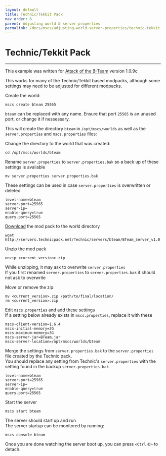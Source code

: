 ```yaml
---
layout: default
title: Technic/Tekkit Pack
nav_order: 6
parent: Adjusting world & server properties
permalink: /docs/mscs/adjusting-world-server-properties/technic-tekkit-pack
---
```


# Technic/Tekkit Pack
---
This example was written for [Attack of the B-Team](http://www.technicpack.net/modpack/attack-of-the-bteam.552556) version 1.0.9c

This works for many of the Technic/Tekkit based modpacks, although some settings may need to be adjusted for different modpacks.

Create the world:

    mscs create bteam 25565

`bteam` can be replaced with any name. Ensure that port `25565` is an unused port, or change it if nessessary.

This will create the directory `bteam` in `/opt/mscs/worlds` as well as the `server.properties` and `mscs.properties` files:

Change the directory to the world that was created:

    cd /opt/mscs/worlds/bteam

Rename `server.properties` to `server.properties.bak` so a back up of these settings is available

    mv server.properties server.properties.bak

These settings can be used in case `server.properties` is overwritten or deleted

    level-name=bteam
    server-port=25565
    server-ip=
    enable-query=true
    query.port=25565

[Download](http://www.technicpack.net/modpack/attack-of-the-bteam.552556) the mod pack to the world directory

    wget http://servers.technicpack.net/Technic/servers/bteam/BTeam_Server_v1.0.12c.zip

Unzip the mod pack

    unzip <current_version>.zip

While unzipping, it may ask to overwrite `server.properties`  
If you first renamed `server.properties` to `server.properties.bak` it should not ask to overwrite

Move or remove the zip

    mv <current_version>.zip /path/to/final/location/
    rm <current_version>.zip

Edit `mscs.properties` and add these settings  
If a setting below already exists in `mscs.properties`, replace it with these

    mscs-client-version=1.6.4
    mscs-initial-memory=2G
    mscs-maximum-memory=3G
    mscs-server-jar=BTeam.jar
    mscs-server-location=/opt/mscs/worlds/bteam

Merge the settings from `server.properties.bak` to the `server.properties` file created by the Technic pack.  
You should replace any setting from Technic's `server.properties` with the setting found in the backup `server.properties.bak`

    level-name=bteam
    server-port=25565
    server-ip=
    enable-query=true
    query.port=25565

Start the server

    mscs start bteam

The server should start up and run  
The server startup can be monitored by running:

    mscs console bteam

Once you are done watching the server boot up, you can press `<Ctrl-D>` to detach.
